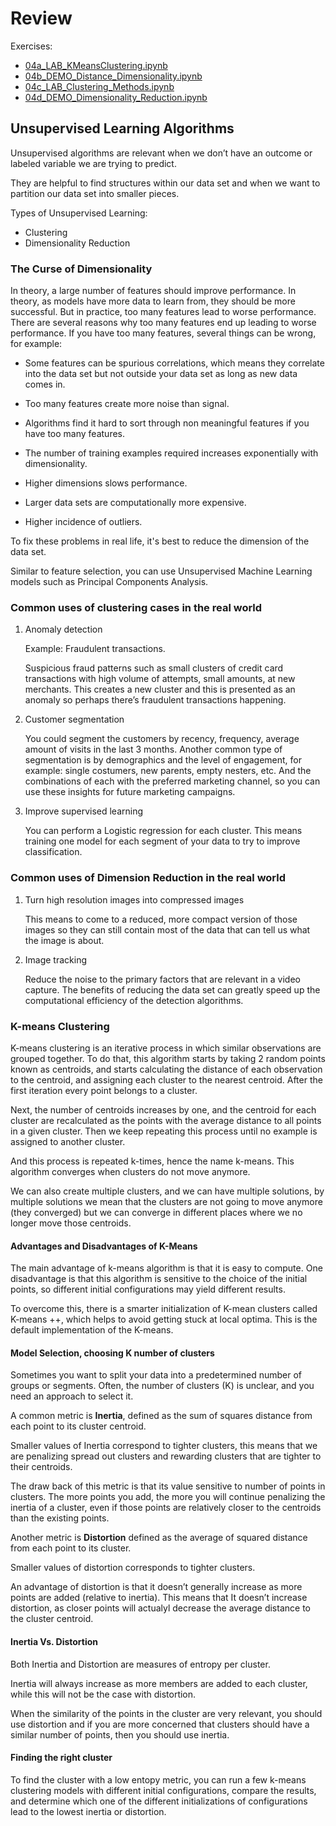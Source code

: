 # Review

Exercises:

- [04a_LAB_KMeansClustering.ipynb](https://colab.research.google.com/github/iliyaML/ibm-machine-learning/blob/main/unsupervised-learning/04a_LAB_KMeansClustering.ipynb)
- [04b_DEMO_Distance_Dimensionality.ipynb](https://colab.research.google.com/github/iliyaML/ibm-machine-learning/blob/main/unsupervised-learning/04b_DEMO_Distance_Dimensionality.ipynb)
- [04c_LAB_Clustering_Methods.ipynb](https://colab.research.google.com/github/iliyaML/ibm-machine-learning/blob/main/unsupervised-learning/04c_LAB_Clustering_Methods.ipynb)
- [04d_DEMO_Dimensionality_Reduction.ipynb](https://colab.research.google.com/github/iliyaML/ibm-machine-learning/blob/main/unsupervised-learning/04d_DEMO_Dimensionality_Reduction.ipynb)

## Unsupervised Learning Algorithms

Unsupervised algorithms are relevant when we don’t have an outcome or labeled variable we are trying to predict.

They are helpful to find structures within our data set and when we want to partition our data set into smaller pieces.

Types of Unsupervised Learning:

- Clustering
- Dimensionality Reduction

### The Curse of Dimensionality

In theory, a large number of features should improve performance. In theory, as models have more data to learn from, they should be more successful. But in practice, too many features lead to worse performance. There are several reasons why too many features end up leading to worse performance. If you have too many features, several things can be wrong, for example:

- Some features can be spurious correlations, which means they correlate into the data set but not outside your data set as long as new data comes in.

- Too many features create more noise than signal.

- Algorithms find it hard to sort through non meaningful features if you have too many features.

- The number of training examples required increases exponentially with dimensionality.

- Higher dimensions slows performance.

- Larger data sets are computationally more expensive.

- Higher incidence of outliers.

To fix these problems in real life, it's best to reduce the dimension of the data set.

Similar to feature selection, you can use Unsupervised Machine Learning models such as Principal Components Analysis.

### Common uses of clustering cases in the real world

1. Anomaly detection

   Example: Fraudulent transactions.

   Suspicious fraud patterns such as small clusters of credit card transactions with high volume of attempts, small amounts, at new merchants. This creates a new cluster and this is presented as an anomaly so perhaps there’s fraudulent transactions happening.

2. Customer segmentation

   You could segment the customers by recency, frequency, average amount of visits in the last 3 months. Another common type of segmentation is by demographics and the level of engagement, for example: single costumers, new parents, empty nesters, etc. And the combinations of each with the preferred marketing channel, so you can use these insights for future marketing campaigns.

3. Improve supervised learning

   You can perform a Logistic regression for each cluster. This means training one model for each segment of your data to try to improve classification.

### Common uses of Dimension Reduction in the real world

1. Turn high resolution images into compressed images

   This means to come to a reduced, more compact version of those images so they can still contain most of the data that can tell us what the image is about.

2. Image tracking

   Reduce the noise to the primary factors that are relevant in a video capture. The benefits of reducing the data set can greatly speed up the computational efficiency of the detection algorithms.

### K-means Clustering

K-means clustering is an iterative process in which similar observations are grouped together. To do that, this algorithm starts by taking 2 random points known as centroids, and starts calculating the distance of each observation to the centroid, and assigning each cluster to the nearest centroid. After the first iteration every point belongs to a cluster.

Next, the number of centroids increases by one, and the centroid for each cluster are recalculated as the points with the average distance to all points in a given cluster. Then we keep repeating this process until no example is assigned to another cluster.

And this process is repeated k-times, hence the name k-means. This algorithm converges when clusters do not move anymore.

We can also create multiple clusters, and we can have multiple solutions, by multiple solutions we mean that the clusters are not going to move anymore (they converged) but we can converge in different places where we no longer move those centroids.

#### Advantages and Disadvantages of K-Means

The main advantage of k-means algorithm is that it is easy to compute. One disadvantage is that this algorithm is sensitive to the choice of the initial points, so different initial configurations may yield different results.

To overcome this, there is a smarter initialization of K-mean clusters called K-means ++, which helps to avoid getting stuck at local optima. This is the default implementation of the K-means.

#### Model Selection, choosing K number of clusters

Sometimes you want to split your data into a predetermined number of groups or segments. Often, the number of clusters (K) is unclear, and you need an approach to select it.

A common metric is **Inertia**, defined as the sum of squares distance from each point to its cluster centroid.

Smaller values of Inertia correspond to tighter clusters, this means that we are penalizing spread out clusters and rewarding clusters that are tighter to their centroids.

The draw back of this metric is that its value sensitive to number of points in clusters. The more points you add, the more you will continue penalizing the inertia of a cluster, even if those points are relatively closer to the centroids than the existing points.

Another metric is **Distortion** defined as the average of squared distance from each point to its cluster.

Smaller values of distortion corresponds to tighter clusters.

An advantage of distortion is that it doesn’t generally increase as more points are added (relative to inertia). This means that It doesn’t increase distortion, as closer points will actualyl decrease the average distance to the cluster centroid.

#### Inertia Vs. Distortion

Both Inertia and Distortion are measures of entropy per cluster.

Inertia will always increase as more members are added to each cluster, while this will not be the case with distortion.

When the similarity of the points in the cluster are very relevant, you should use distortion and if you are more concerned that clusters should have a similar number of points, then you should use inertia.

#### Finding the right cluster

To find the cluster with a low entopy metric, you can run a few k-means clustering models with different initial configurations, compare the results, and determine which one of the different initializations of configurations lead to the lowest inertia or distortion.

